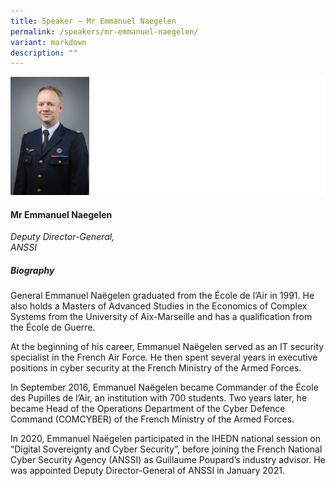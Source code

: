 ```yaml
---
title: Speaker – Mr Emmanuel Naegelen
permalink: /speakers/mr-emmanuel-naegelen/
variant: markdown
description: ""
---
```



![](/images/2024%20speakers/Emmanuel_Naegelen.png)
#### **Mr Emmanuel Naegelen**

*Deputy Director-General,  <br>
ANSSI*

##### **Biography**
General Emmanuel Naëgelen graduated from the École de l’Air in 1991. He also holds a Masters of Advanced Studies in the Economics of Complex Systems from the University of Aix-Marseille and has a qualification from the École de Guerre.

At the beginning of his career, Emmanuel Naëgelen served as an IT security specialist in the French Air Force. He then spent several years in executive positions in cyber security at the French Ministry of the Armed Forces.

In September 2016, Emmanuel Naëgelen became Commander of the École des Pupilles de l’Air, an institution with 700 students. Two years later, he became Head of the Operations Department of the Cyber Defence Command (COMCYBER) of the French Ministry of the Armed Forces.

In 2020, Emmanuel Naëgelen participated in the IHEDN national session on “Digital Sovereignty and Cyber Security”, before joining the French National Cyber Security Agency (ANSSI) as Guillaume Poupard’s industry advisor. He was appointed Deputy Director-General of ANSSI in January 2021.
 
